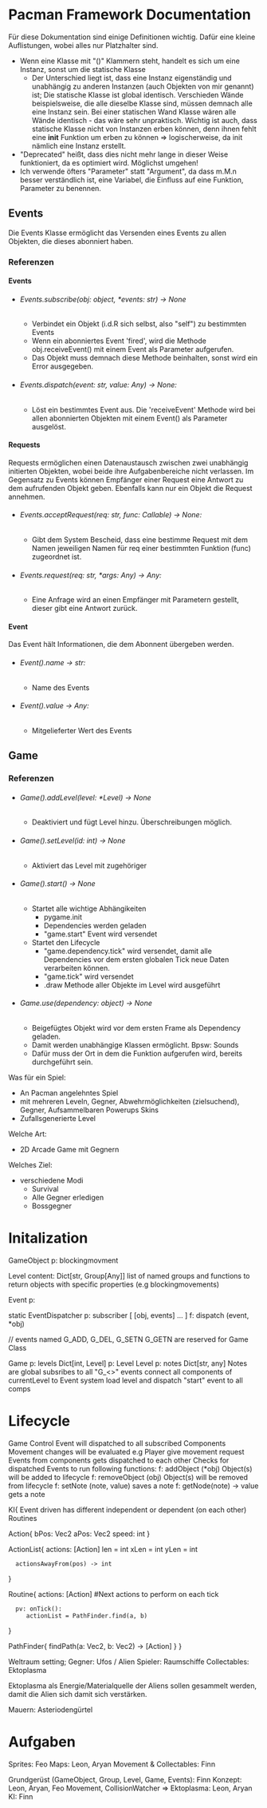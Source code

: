 # Pacman Framework Documentation
Für diese Dokumentation sind einige Definitionen wichtig. Dafür eine kleine Auflistungen, wobei alles nur Platzhalter sind.
- Wenn eine Klasse mit "()" Klammern steht, handelt es sich um eine Instanz, sonst um die statische Klasse 
  - Der Unterschied liegt ist, dass eine Instanz eigenständig und unabhängig zu anderen Instanzen (auch Objekten von mir genannt) ist; Die statische Klasse ist global identisch. Verschieden Wände beispielsweise, die alle dieselbe Klasse sind, müssen demnach alle eine Instanz sein. Bei einer statischen Wand Klasse wären alle Wände identisch - das wäre sehr unpraktisch. Wichtig ist auch, dass statische Klasse nicht von Instanzen erben können, denn ihnen fehlt eine __init__ Funktion um erben zu können => logischerweise, da init nämlich eine Instanz erstellt.
- "Deprecated" heißt, dass dies nicht mehr lange in dieser Weise funktioniert, da es optimiert wird. Möglichst umgehen!
- Ich verwende öfters "Parameter" statt "Argument", da dass m.M.n besser verständlich ist, eine Variabel, die Einfluss auf eine Funktion, Parameter zu benennen.

## Events
Die Events Klasse ermöglicht das Versenden eines Events zu allen Objekten, die dieses abonniert haben.
### Referenzen 
#### Events
- ###### Events.subscribe(obj: object, *events: str) -> None
  - Verbindet ein Objekt (i.d.R sich selbst, also "self") zu bestimmten Events
  - Wenn ein abonniertes Event 'fired', wird die Methode obj.receiveEvent() mit einem Event als Parameter aufgerufen.
  - Das Objekt muss demnach diese Methode beinhalten, sonst wird ein Error ausgegeben.
- ###### Events.dispatch(event: str, value: Any) -> None:
  - Löst ein bestimmtes Event aus. Die 'receiveEvent' Methode wird bei allen abonnierten Objekten mit einem Event() als Parameter ausgelöst.
#### Requests
Requests ermöglichen einen Datenaustausch zwischen zwei unabhängig initierten Objekten, wobei beide ihre Aufgabenbereiche nicht verlassen. Im Gegensatz zu Events können Empfänger einer Request eine Antwort zu dem aufrufenden Objekt geben. Ebenfalls kann nur ein Objekt die Request annehmen.
- ###### Events.acceptRequest(req: str, func: Callable) -> None:
  - Gibt dem System Bescheid, dass eine bestimme Request mit dem Namen jeweiligen Namen für req einer bestimmten Funktion (func) zugeordnet ist.
- ###### Events.request(req: str, *args: Any) -> Any:
  - Eine Anfrage wird an einen Empfänger mit Parametern gestellt, dieser gibt eine Antwort zurück. 
#### Event
Das Event hält Informationen, die dem Abonnent übergeben werden.
- ###### Event().name -> str:
  - Name des Events
- ###### Event().value -> Any:
  - Mitgelieferter Wert des Events
## Game
### Referenzen
- ###### Game().addLevel(level: *Level) -> None
  - Deaktiviert und fügt Level hinzu. Überschreibungen möglich.
- ###### Game().setLevel(id: int) -> None
  - Aktiviert das Level mit zugehöriger
- ###### Game().start() -> None
  - Startet alle wichtige Abhängikeiten
    - pygame.init
    - Dependencies werden geladen
    - "game.start" Event wird versendet
  - Startet den Lifecycle
    - "game.dependency.tick" wird versendet, damit alle Dependencies vor dem ersten globalen Tick neue Daten verarbeiten können.
    - "game.tick" wird versendet
    - .draw Methode aller Objekte im Level wird ausgeführt
- ###### Game.use(dependency: object) -> None
  - Beigefügtes Objekt wird vor dem ersten Frame als Dependency geladen.
  - Damit werden unabhängige Klassen ermöglicht. Bpsw: Sounds
  - Dafür muss der Ort in dem die Funktion aufgerufen wird, bereits durchgeführt sein. 


Was für ein Spiel:
- An Pacman angelehntes Spiel
 - mit mehreren Leveln, Gegner, Abwehrmöglichkeiten (zielsuchend), Gegner, Aufsammelbaren   Powerups Skins
 - Zufallsgenerierte Level 
 

Welche Art:
 - 2D Arcade Game mit Gegnern

Welches Ziel:
 - verschiedene Modi
    - Survival
    - Alle Gegner erledigen
    - Bossgegner


# Initalization
GameObject
   p: blockingmovment

Level
   content: Dict[str, Group[Any]]
   list of named groups and functions to return objects with specific properties (e.g blockingmovements)

Event
   p: 

static EventDispatcher
   p: subscriber 
      [ [obj, events] ... ]
   f: dispatch (event, *obj)

   // events named G_ADD, G_DEL, G_SETN G_GETN are reserved for Game Class 


Game
   p: levels
      Dict[int, Level]
   p: Level
      Level
   p: notes
      Dict[str, any]
      Notes are global 
   subsribes to all "G_<>" events
   connect all components of currentLevel to Event system
   load level and dispatch "start" event to all comps


# Lifecycle
Game
   Control Event will dispatched to all subscribed Components
   Movement changes will be evaluated
      e.g Player give movement request
   Events from components gets dispatched to each other
   Checks for dispatched Events to run following functions:
   f: addObject (*obj)
      Object(s) will be added to lifecycle
   f: removeObject (obj)
      Object(s) will be removed from lifecycle
   f: setNote (note, value)
      saves a note
   f: getNode(note) -> value
      gets a note

KI{
   Event driven
   has different independent or dependent (on each other) Routines

   Action{
      bPos: Vec2
      aPos: Vec2
      speed: int
   }

   ActionList{
      actions: [Action]
      len = int
      xLen = int
      yLen = int

      actionsAwayFrom(pos) -> int
   }

   Routine{
      actions: [Action] #Next actions to perform on each tick

      pv: onTick():
         actionList = PathFinder.find(a, b)
   }

   PathFinder{
      findPath(a: Vec2, b: Vec2) -> [Action]
   }
}

Weltraum setting; 
Gegner: Ufos / Alien
Spieler: Raumschiffe
Collectables: Ektoplasma

Ektoplasma als Energie/Materialquelle der Aliens sollen gesammelt werden, damit die Alien sich damit sich verstärken. 

Mauern: Asteriodengürtel

# Aufgaben
Sprites: Feo
Maps: Leon, Aryan
Movement & Collectables: Finn

Grundgerüst (GameObject, Group, Level, Game, Events): Finn
Konzept: Leon, Aryan, Feo
Movement, CollisionWatcher => Ektoplasma: Leon, Aryan
KI: Finn
